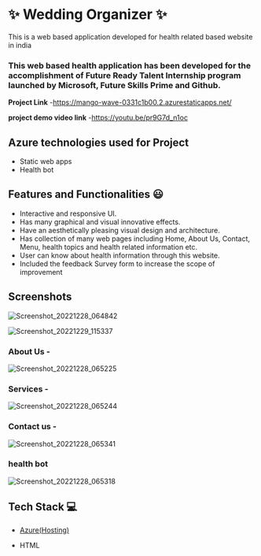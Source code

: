 # ✨ Wedding Organizer ✨

This is a web based application developed for health related based website in india

### This web based health application has been developed for the accomplishment of Future Ready Talent Internship program launched by Microsoft, Future Skills Prime and Github.


**Project Link** -https://mango-wave-0331c1b00.2.azurestaticapps.net/

**project demo video link** -https://youtu.be/pr9G7d_n1oc

## Azure technologies used for Project

- Static web apps
- Health bot

## Features and Functionalities 😃

- Interactive and responsive UI.
- Has many graphical and visual innovative effects.
- Have an aesthetically pleasing visual design and architecture.
- Has collection of many web pages including Home, About Us, Contact, Menu, health topics and health related information etc.
- User can know about health information through this website.
- Included the feedback Survey form to increase the scope of improvement 

## Screenshots




![Screenshot_20221228_064842](https://user-images.githubusercontent.com/120101180/209818518-be130284-50a2-4a90-9aad-006880b23f60.png)

![Screenshot_20221229_115337](https://user-images.githubusercontent.com/120101180/209912228-be4281fa-715b-4286-a989-d4619d02d567.png)

   

### About Us -

![Screenshot_20221228_065225](https://user-images.githubusercontent.com/120101180/209819236-96c22c83-d427-480b-b1e7-42b142459d24.png)


### Services -

![Screenshot_20221228_065244](https://user-images.githubusercontent.com/120101180/209819198-aa4f0895-f24d-4ec5-a79b-b66134cc37e9.png)


### Contact us -
![Screenshot_20221228_065341](https://user-images.githubusercontent.com/120101180/209819135-f2bf8e4e-9745-4fe4-9305-3636089a2f08.png)



### health bot

![Screenshot_20221228_065318](https://user-images.githubusercontent.com/120101180/209819178-2341bcac-cb4b-4958-805c-726582be0bb6.png)



## Tech Stack 💻

- [Azure(Hosting)](https://azure.microsoft.com/en-in/features/azure-portal/)

- HTML
